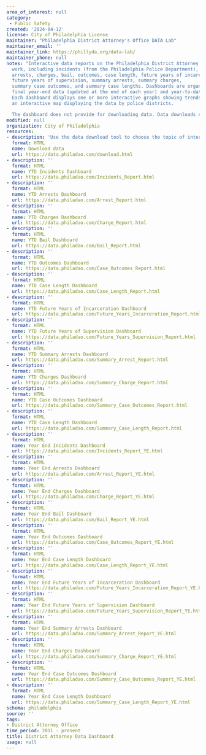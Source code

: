 ```yaml
---
area_of_interest: null
category:
 - Public Safety
created: '2024-04-12'
license: City of Philadelphia License
maintainer: "Philadelphia District Attorney's Office DATA Lab"
maintainer_email: ''
maintainer_link: https://phillyda.org/data-lab/
maintainer_phone: null
notes: "Interactive data reports on the Philadelphia District Attorney's Office's
  work, including incidents (from the Philadelphia Police Department),
  arrests, charges, bail, outcomes, case length, future years of incarceration,
  future years of supervision, summary arrests, summary charges,
  summary case outcomes, and summary case lengths. Dashboards are organized into
  final year-end data (updated at the end of each year) and year-to-date data (updated daily).
  Each dashboard displays one or more interactive graphs showing trends, a table of data, and, optionally,
  an interactive map displaying the data by police districts.

  The dashboard does not provide for downloading data. Data downloads can be found at https://opendataphilly.org/datasets/district-attorney/"
modified: null
organization: City of Philadelphia
resources:
- description: 'Use the data download tool to choose the topic of interest (i.e. arrests), the geography level (i.e. police district), and time frame to export as a csv or json dataset.'
  format: HTML
  name: Download data
  url: https://data.philadao.com/download.html
- description: ''
  format: HTML
  name: YTD Incidents Dashboard
  url: https://data.philadao.com/Incidents_Report.html
- description: ''
  format: HTML
  name: YTD Arrests Dashboard
  url: https://data.philadao.com/Arrest_Report.html
- description: ''
  format: HTML
  name: YTD Charges Dashboard
  url: https://data.philadao.com/Charge_Report.html
- description: ''
  format: HTML
  name: YTD Bail Dashboard
  url: https://data.philadao.com/Bail_Report.html
- description: ''
  format: HTML
  name: YTD Outcomes Dashboard
  url: https://data.philadao.com/Case_Outcomes_Report.html
- description: ''
  format: HTML
  name: YTD Case Length Dashboard
  url: https://data.philadao.com/Case_Length_Report.html
- description: ''
  format: HTML
  name: YTD Future Years of Incarceration Dashboard
  url: https://data.philadao.com/Future_Years_Incarceration_Report.html
- description: ''
  format: HTML
  name: YTD Future Years of Supervision Dashboard
  url: https://data.philadao.com/Future_Years_Supervision_Report.html
- description: ''
  format: HTML
  name: YTD Summary Arrests Dashboard
  url: https://data.philadao.com/Summary_Arrest_Report.html
- description: ''
  format: HTML
  name: YTD Charges Dashboard
  url: https://data.philadao.com/Summary_Charge_Report.html
- description: ''
  format: HTML
  name: YTD Case Outcomes Dashboard
  url: https://data.philadao.com/Summary_Case_Outcomes_Report.html
- description: ''
  format: HTML
  name: YTD Case Length Dashboard
  url: https://data.philadao.com/Summary_Case_Length_Report.html
- description: ''
  format: HTML
  name: Year End Incidents Dashboard
  url: https://data.philadao.com/Incidents_Report_YE.html
- description: ''
  format: HTML
  name: Year End Arrests Dashboard
  url: https://data.philadao.com/Arrest_Report_YE.html
- description: ''
  format: HTML
  name: Year End Charges Dashboard
  url: https://data.philadao.com/Charge_Report_YE.html
- description: ''
  format: HTML
  name: Year End Bail Dashboard
  url: https://data.philadao.com/Bail_Report_YE.html
- description: ''
  format: HTML
  name: Year End Outcomes Dashboard
  url: https://data.philadao.com/Case_Outcomes_Report_YE.html
- description: ''
  format: HTML
  name: Year End Case Length Dashboard
  url: https://data.philadao.com/Case_Length_Report_YE.html
- description: ''
  format: HTML
  name: Year End Future Years of Incarceration Dashboard
  url: https://data.philadao.com/Future_Years_Incarceration_Report_YE.html
- description: ''
  format: HTML
  name: Year End Future Years of Supervision Dashboard
  url: https://data.philadao.com/Future_Years_Supervision_Report_YE.html
- description: ''
  format: HTML
  name: Year End Summary Arrests Dashboard
  url: https://data.philadao.com/Summary_Arrest_Report_YE.html
- description: ''
  format: HTML
  name: Year End Charges Dashboard
  url: https://data.philadao.com/Summary_Charge_Report_YE.html
- description: ''
  format: HTML
  name: Year End Case Outcomes Dashboard
  url: https://data.philadao.com/Summary_Case_Outcomes_Report_YE.html
- description: ''
  format: HTML
  name: Year End Case Length Dashboard
  url: https://data.philadao.com/Summary_Case_Length_Report_YE.html
schema: philadelphia
source: ''
tags:
- District Attorney Office
time_period: 2011 - present
title: District Attorney Data Dashboard
usage: null
---
```

